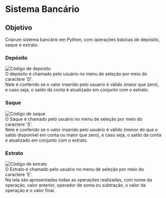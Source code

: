 # Sistema Bancário

## Objetivo 

Criarum sistema bancário em Python, com operações básicas de depósito, saque e extrato.

### Depósito
![Código de depósito](https://imgur.com/5XyuT4u.png) <br>
O depósito é chamado pelo usuário no menu de seleção por meio do caractere 'D'.<br>
Nele é conferido se o valor inserido pelo usuario é válido (maior que zero), e caso seja, o saldo da conta é atualizado em conjunto com o extrato.

### Saque 
![Código de saque](https://imgur.com/4Mb0jDD.png) <br>
O Saque é chamado pelo usuário no menu de seleção por meio do caractere 'S'.<br>
Nele é conferido se o valor inserido pelo usuário é válido (menor do que o saldo disponível em conta ou maior que zero), e caso seja, o saldo da conta é atualizado em conjunto com o extrato.

### Extrato
![Código de extrato](https://imgur.com/vKNQK6F.png) <br>
O Extrato é chamado pelo usuário no menu de seleção por meio do caractere 'E'. <br>
Na tela são apresentadas todas as operações realizadas, com nome da operação, valor anterior, operador de soma ou subtração, o valor da operação e o valor final.
